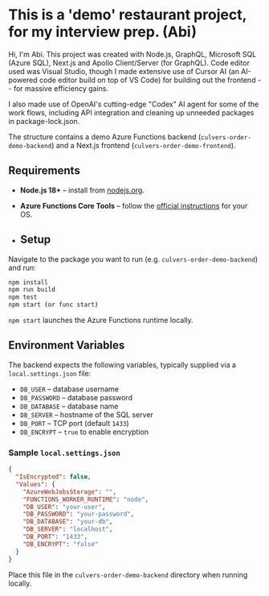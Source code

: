 # This is a 'demo' restaurant project, for my interview prep. (Abi)

Hi, I'm Abi. This project was created with Node.js, GraphQL, Microsoft SQL (Azure SQL), Next.js and Apollo Client/Server (for GraphQL). Code editor used was Visual Studio, though I made extensive use of Cursor AI (an AI-powered code editor build on top of VS Code) for building out the frontend -- for massive efficiency gains.

I also made use of OpenAI's cutting-edge "Codex" AI agent for some of the work flows, including API integration and cleaning up unneeded packages in package-lock.json.

The structure contains a demo Azure Functions backend (`culvers-order-demo-backend`) and a Next.js frontend (`culvers-order-demo-frontend`).

## Requirements

- **Node.js 18+** – install from [nodejs.org](https://nodejs.org/).
- **Azure Functions Core Tools** – follow the [official instructions](https://learn.microsoft.com/azure/azure-functions/functions-run-local) for your OS.

- ## Setup

Navigate to the package you want to run (e.g. `culvers-order-demo-backend`) and run:

```bash
npm install
npm run build
npm test
npm start (or func start)
```

`npm start` launches the Azure Functions runtime locally.

## Environment Variables

The backend expects the following variables, typically supplied via a `local.settings.json` file:

- `DB_USER` – database username
- `DB_PASSWORD` – database password
- `DB_DATABASE` – database name
- `DB_SERVER` – hostname of the SQL server
- `DB_PORT` – TCP port (default `1433`)
- `DB_ENCRYPT` – `true` to enable encryption

### Sample `local.settings.json`

```json
{
  "IsEncrypted": false,
  "Values": {
    "AzureWebJobsStorage": "",
    "FUNCTIONS_WORKER_RUNTIME": "node",
    "DB_USER": "your-user",
    "DB_PASSWORD": "your-password",
    "DB_DATABASE": "your-db",
    "DB_SERVER": "localhost",
    "DB_PORT": "1433",
    "DB_ENCRYPT": "false"
  }
}
```

Place this file in the `culvers-order-demo-backend` directory when running locally.